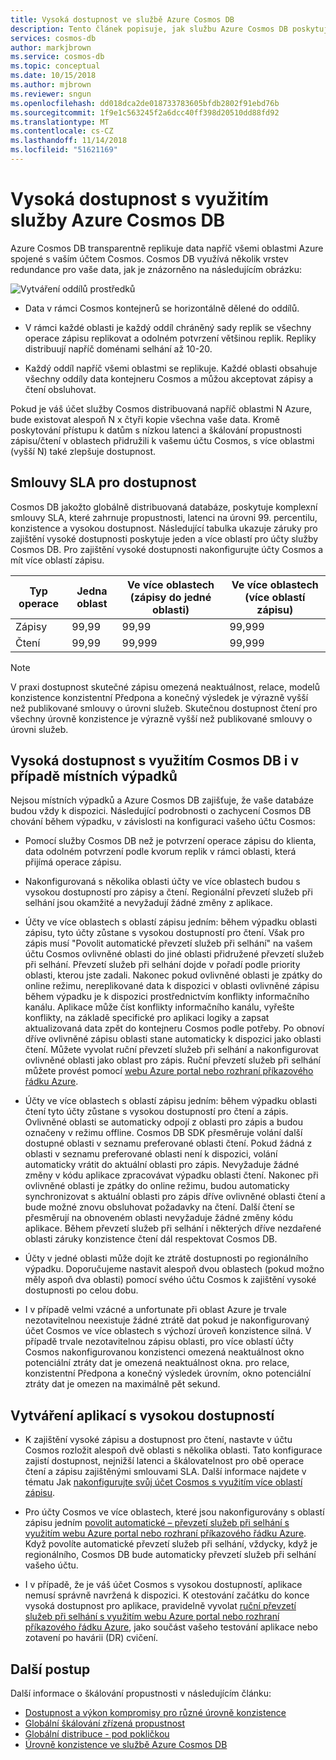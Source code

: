 ```yaml
---
title: Vysoká dostupnost ve službě Azure Cosmos DB
description: Tento článek popisuje, jak službu Azure Cosmos DB poskytuje vysokou dostupnost
services: cosmos-db
author: markjbrown
ms.service: cosmos-db
ms.topic: conceptual
ms.date: 10/15/2018
ms.author: mjbrown
ms.reviewer: sngun
ms.openlocfilehash: dd018dca2de018733783605bfdb2802f91ebd76b
ms.sourcegitcommit: 1f9e1c563245f2a6dcc40ff398d20510dd88fd92
ms.translationtype: MT
ms.contentlocale: cs-CZ
ms.lasthandoff: 11/14/2018
ms.locfileid: "51621169"
---
```

# <a name="high-availability-with-azure-cosmos-db"></a>Vysoká dostupnost s využitím služby Azure Cosmos DB

Azure Cosmos DB transparentně replikuje data napříč všemi oblastmi Azure spojené s vaším účtem Cosmos. Cosmos DB využívá několik vrstev redundance pro vaše data, jak je znázorněno na následujícím obrázku:

![Vytváření oddílů prostředků](./media/high-availability/figure1.png)

- Data v rámci Cosmos kontejnerů se horizontálně dělené do oddílů.

- V rámci každé oblasti je každý oddíl chráněný sady replik se všechny operace zápisu replikovat a odolném potvrzení většinou replik. Repliky distribuují napříč doménami selhání až 10-20.

- Každý oddíl napříč všemi oblastmi se replikuje. Každé oblasti obsahuje všechny oddíly data kontejneru Cosmos a můžou akceptovat zápisy a čtení obsluhovat.  

Pokud je váš účet služby Cosmos distribuovaná napříč oblastmi N Azure, bude existovat alespoň N x čtyři kopie všechna vaše data. Kromě poskytování přístupu k datům s nízkou latenci a škálování propustnosti zápisu/čtení v oblastech přidružili k vašemu účtu Cosmos, s více oblastmi (vyšší N) také zlepšuje dostupnost.  

## <a name="slas-for-availability"></a>Smlouvy SLA pro dostupnost

Cosmos DB jakožto globálně distribuovaná databáze, poskytuje komplexní smlouvy SLA, které zahrnuje propustnosti, latenci na úrovni 99. percentilu, konzistence a vysokou dostupnost. Následující tabulka ukazuje záruky pro zajištění vysoké dostupnosti poskytuje jeden a více oblastí pro účty služby Cosmos DB. Pro zajištění vysoké dostupnosti nakonfigurujte účty Cosmos a mít více oblastí zápisu.

|Typ operace  | Jedna oblast |Ve více oblastech (zápisy do jedné oblasti)|Ve více oblastech (více oblastí zápisu) |
|---------|---------|---------|-------|
|Zápisy    | 99,99    |99,99   |99,999|
|Čtení     | 99,99    |99,999  |99,999|

> [!NOTE]
> V praxi dostupnost skutečné zápisu omezená neaktuálnost, relace, modelů konzistence konzistentní Předpona a konečný výsledek je výrazně vyšší než publikované smlouvy o úrovni služeb. Skutečnou dostupnost čtení pro všechny úrovně konzistence je výrazně vyšší než publikované smlouvy o úrovni služeb.

## <a name="high-availability-with-cosmos-db-in-the-face-of-regional-outages"></a>Vysoká dostupnost s využitím Cosmos DB i v případě místních výpadků

Nejsou místních výpadků a Azure Cosmos DB zajišťuje, že vaše databáze budou vždy k dispozici. Následující podrobnosti o zachycení Cosmos DB chování během výpadku, v závislosti na konfiguraci vašeho účtu Cosmos:

- Pomocí služby Cosmos DB než je potvrzení operace zápisu do klienta, data odolném potvrzení podle kvorum replik v rámci oblasti, která přijímá operace zápisu.

- Nakonfigurovaná s několika oblasti účty ve více oblastech budou s vysokou dostupností pro zápisy a čtení. Regionální převzetí služeb při selhání jsou okamžité a nevyžadují žádné změny z aplikace.

- Účty ve více oblastech s oblastí zápisu jedním: během výpadku oblasti zápisu, tyto účty zůstane s vysokou dostupností pro čtení. Však pro zápis musí "Povolit automatické převzetí služeb při selhání" na vašem účtu Cosmos ovlivněné oblasti do jiné oblasti přidružené převzetí služeb při selhání. Převzetí služeb při selhání dojde v pořadí podle priority oblasti, kterou jste zadali. Nakonec pokud ovlivněné oblasti je zpátky do online režimu, nereplikované data k dispozici v oblasti ovlivněné zápisu během výpadku je k dispozici prostřednictvím konflikty informačního kanálu. Aplikace může číst konflikty informačního kanálu, vyřešte konflikty, na základě specifické pro aplikaci logiky a zapsat aktualizovaná data zpět do kontejneru Cosmos podle potřeby. Po obnoví dříve ovlivněné zápisu oblasti stane automaticky k dispozici jako oblasti čtení. Můžete vyvolat ruční převzetí služeb při selhání a nakonfigurovat ovlivněné oblasti jako oblast pro zápis. Ruční převzetí služeb při selhání můžete provést pomocí [webu Azure portal nebo rozhraní příkazového řádku Azure](how-to-manage-database-account.md#manual-failover).  

- Účty ve více oblastech s oblastí zápisu jedním: během výpadku oblasti čtení tyto účty zůstane s vysokou dostupností pro čtení a zápis. Ovlivněné oblasti se automaticky odpojí z oblasti pro zápis a budou označeny v režimu offline. Cosmos DB SDK přesměruje volání další dostupné oblasti v seznamu preferované oblasti čtení. Pokud žádná z oblasti v seznamu preferované oblasti není k dispozici, volání automaticky vrátit do aktuální oblasti pro zápis. Nevyžaduje žádné změny v kódu aplikace zpracovávat výpadku oblasti čtení. Nakonec při ovlivněné oblasti je zpátky do online režimu, budou automaticky synchronizovat s aktuální oblasti pro zápis dříve ovlivněné oblasti čtení a bude možné znovu obsluhovat požadavky na čtení. Další čtení se přesměrují na obnoveném oblasti nevyžaduje žádné změny kódu aplikace. Během převzetí služeb při selhání i některých dříve nezdařené oblasti záruky konzistence čtení dál respektovat Cosmos DB.

- Účty v jedné oblasti může dojít ke ztrátě dostupnosti po regionálního výpadku. Doporučujeme nastavit alespoň dvou oblastech (pokud možno měly aspoň dva oblasti) pomocí svého účtu Cosmos k zajištění vysoké dostupnosti po celou dobu.

- I v případě velmi vzácné a unfortunate při oblast Azure je trvale nezotavitelnou neexistuje žádné ztrátě dat pokud je nakonfigurovaný účet Cosmos ve více oblastech s výchozí úroveň konzistence silná. V případě trvale nezotavitelnou zápisu oblasti, pro více oblastí účty Cosmos nakonfigurovanou konzistenci omezená neaktuálnost okno potenciální ztráty dat je omezená neaktuálnost okna. pro relace, konzistentní Předpona a konečný výsledek úrovním, okno potenciální ztráty dat je omezen na maximálně pět sekund.

## <a name="building-highly-available-applications"></a>Vytváření aplikací s vysokou dostupností

- K zajištění vysoké zápisu a dostupnost pro čtení, nastavte v účtu Cosmos rozložit alespoň dvě oblasti s několika oblasti. Tato konfigurace zajistí dostupnost, nejnižší latenci a škálovatelnost pro obě operace čtení a zápisu zajištěnými smlouvami SLA. Další informace najdete v tématu Jak [nakonfigurujte svůj účet Cosmos s využitím více oblastí zápisu](tutorial-global-distribution-sql-api.md).

- Pro účty Cosmos ve více oblastech, které jsou nakonfigurovány s oblastí zápisu jedním [povolit automatické – převzetí služeb při selhání s využitím webu Azure portal nebo rozhraní příkazového řádku Azure](how-to-manage-database-account.md#automatic-failover). Když povolíte automatické převzetí služeb při selhání, vždycky, když je regionálního, Cosmos DB bude automaticky převzetí služeb při selhání vašeho účtu.  

- I v případě, že je váš účet Cosmos s vysokou dostupností, aplikace nemusí správně navržená k dispozici. K otestování začátku do konce vysoká dostupnost pro aplikace, pravidelně vyvolat [ruční převzetí služeb při selhání s využitím webu Azure portal nebo rozhraní příkazového řádku Azure](how-to-manage-database-account.md#manual-failover), jako součást vašeho testování aplikace nebo zotavení po havárii (DR) cvičení.

## <a name="next-steps"></a>Další postup

Další informace o škálování propustnosti v následujícím článku:

* [Dostupnost a výkon kompromisy pro různé úrovně konzistence](consistency-levels-tradeoffs.md)
* [Globální škálování zřízená propustnost](scaling-throughput.md)
* [Globální distribuce - pod pokličkou](global-dist-under-the-hood.md)
* [Úrovně konzistence ve službě Azure Cosmos DB](consistency-levels.md)